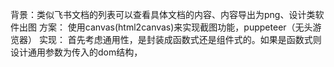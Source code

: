 背景：类似飞书文档的列表可以查看具体文档的内容、内容导出为png、设计类软件出图
方案：
使用canvas(html2canvas)来实现截图功能，puppeteer（无头游览器）
实现：
首先考虑通用性，是封装成函数式还是组件式的。如果是函数式则设计通用参数为传入的dom结构，